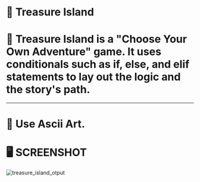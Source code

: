 # :crown: Treasure Island

# :pencil: Treasure Island is a "Choose Your Own Adventure" game. It uses conditionals such as if, else, and elif statements to lay out the logic and the story's path.
_________________________________________________________________________________________________________________________________________________________________________
# :symbols: Use Ascii Art.


# :desktop_computer: SCREENSHOT
![treasure_island_otput](https://user-images.githubusercontent.com/118696796/205349985-e788d017-8476-41c3-9a7c-46a556ac8684.png)
